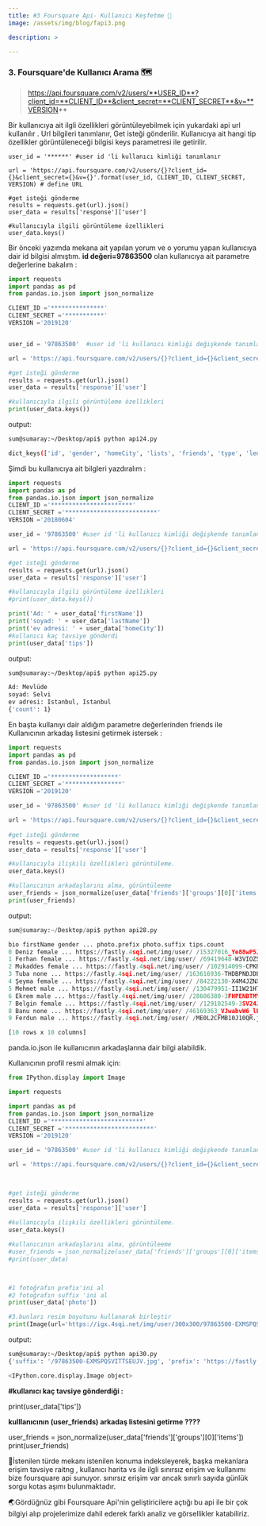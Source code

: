 ```yaml
---
title: #3 Foursquare Api- Kullanıcı Keşfetme 📍
image: /assets/img/blog/fapi3.png

description: >

---
```


### **3. Foursquare'de Kullanıcı Arama 🗺️**

> https://api.foursquare.com/v2/users/**USER_ID**?client_id=**CLIENT_ID**&client_secret=**CLIENT_SECRET**&v=**VERSION**

Bir kullanıcıya ait ilgli özellikleri görüntüleyebilmek için yukardaki api url kullanılır . 
Url bilgileri tanımlanır, Get isteği gönderilir.
Kullanıcıya ait hangi tip özellikler görüntüleneceği bilgisi keys parametresi ile getirilir.

    user_id = '******' #user id 'li kullanıcı kimliği tanımlanır
    
    url = 'https://api.foursquare.com/v2/users/{}?client_id={}&client_secret={}&v={}'.format(user_id, CLIENT_ID, CLIENT_SECRET, VERSION) # define URL  
    
    #get isteği gönderme
    results = requests.get(url).json()
    user_data = results['response']['user']
    
    #kullanıcıyla ilgili görüntüleme özellikleri
    user_data.keys()

Bir önceki yazımda mekana ait yapılan yorum ve o yorumu yapan kullanıcıya dair id bilgisi almıştım.
**id değeri=97863500** olan kullanıcıya ait parametre değerlerine bakalım :

~~~python
import requests
import pandas as pd
from pandas.io.json import json_normalize

CLIENT_ID ='***************'
CLIENT_SECRET ='***********'
VERSION ='2019120'


user_id = '97863500'  #user id 'li kullanıcı kimliği değişkende tanımlanır

url = 'https://api.foursquare.com/v2/users/{}?client_id={}&client_secret={}&v={}'.format(user_id, CLIENT_ID, CLIENT_SECRET, VERSION) # define U$

#get isteği gönderme
results = requests.get(url).json()
user_data = results['response']['user']

#kullanıcıyla ilgili görüntüleme özellikleri
print(user_data.keys())
~~~~

output:
~~~bash
sum@sumaray:~/Desktop/api$ python api24.py

dict_keys(['id', 'gender', 'homeCity', 'lists', 'friends', 'type', 'lenses', 'tips', 'lastName', 'photos', 'mayorships', 'photo', 'contact', 'firstName', 'canonicalUrl', 'bio', 'checkins'])
~~~

Şimdi bu kullanıcıya ait bilgleri yazdıralım :

~~~python
import requests
import pandas as pd
from pandas.io.json import json_normalize
CLIENT_ID ='***********************'
CLIENT_SECRET ='**************************'
VERSION ='20180604'

user_id = '97863500' #user id 'li kullanıcı kimliği değişkende tanımlanır

url = 'https://api.foursquare.com/v2/users/{}?client_id={}&client_secret={}&v={}'.format(user_id, CLIENT_ID, CLIENT_SECRET, VERSION) # define U$

#get isteği gönderme
results = requests.get(url).json()
user_data = results['response']['user']

#kullanıcıyla ilgili görüntüleme özellikleri
#print(user_data.keys())

print('Ad: ' + user_data['firstName'])
print('soyad: ' + user_data['lastName'])
print('ev adresi: ' + user_data['homeCity'])
#kullanıcı kaç tavsiye gönderdi
print(user_data['tips'])
~~~

output:
~~~bash
sum@sumaray:~/Desktop/api$ python api25.py

Ad: Mevlüde
soyad: Selvi
ev adresi: Istanbul, Istanbul
{'count': 1}
~~~

En başta kullanıyı dair aldığım parametre değerlerinden friends ile 
Kullanıcının arkadaş listesini getirmek istersek : 

~~~python
import requests
import pandas as pd
from pandas.io.json import json_normalize

CLIENT_ID ='*******************'
CLIENT_SECRET ='****************'
VERSION ='2019120'

user_id = '97863500' #user id 'li kullanıcı kimliği değişkende tanımlanır

url = 'https://api.foursquare.com/v2/users/{}?client_id={}&client_secret={}&v={}'.format(user_id, CLIENT_ID, CLIENT_SECRET, VERSION) # define URL
 
#get isteği gönderme
results = requests.get(url).json()
user_data = results['response']['user']

#kullanıcıyla ilişkili özellikleri görüntüleme.
user_data.keys()

#kullanıcının arkadaşlarını alma, görüntüleeme
user_friends = json_normalize(user_data['friends']['groups'][0]['items'])
print(user_friends)
~~~
  

output:
~~~python
sum@sumaray:~/Desktop/api$ python api28.py

bio firstName gender ... photo.prefix photo.suffix tips.count
0 Deniz female ... https://fastly.4sqi.net/img/user/ /15327016_Ye88wP5J_eJ1xS1vHgaYGTSJ1zcwUByFDTGX... 0
1 Ferhan female ... https://fastly.4sqi.net/img/user/ /69419648-W3VIOZ5DDT3BEOAS.jpg 0
2 Mukaddes female ... https://fastly.4sqi.net/img/user/ /102914099-CPKRNUS104SME3X2.jpg 15
3 Tuba none ... https://fastly.4sqi.net/img/user/ /163616936-THDBPNDJDEH0VPP1.jpg 0
4 Şeyma female ... https://fastly.4sqi.net/img/user/ /84222130-X4M4JZNXSVSJMJW3.jpg 0
5 Mehmet male ... https://fastly.4sqi.net/img/user/ /130479951-II1W21HTIABEKOPQ.jpg 0
6 Ekrem male ... https://fastly.4sqi.net/img/user/ /28606380-3FHPENBTMY4IIO1T.jpg 0
7 Belgin female ... https://fastly.4sqi.net/img/user/ /129102549-3SV24JJJ3XIWHXXH.jpg 0
8 Banu none ... https://fastly.4sqi.net/img/user/ /46169363_VJwabvW6_lEf5GqLWodZM2TIcWYhxI6_f_EG... 0
9 Ferdun male ... https://fastly.4sqi.net/img/user/ /ME0L2CFMB10J10QR.jpg 0

[10 rows x 10 columns]
~~~

panda.io.json ile kullanıcının arkadaşlarına dair bilgi alabildik.

Kullanıcının profil resmi almak için:

~~~python
from IPython.display import Image

import requests

import pandas as pd
from pandas.io.json import json_normalize
CLIENT_ID ='**************************'
CLIENT_SECRET ='*************************'
VERSION ='2019120'

user_id = '97863500' #user id 'li kullanıcı kimliği değişkende tanımlanır

url = 'https://api.foursquare.com/v2/users/{}?client_id={}&client_secret={}&v={}'.format(user_id, CLIENT_ID, CLIENT_SECRET, VERSION) 	# define URL

 

#get isteği gönderme
results = requests.get(url).json()
user_data = results['response']['user']
 
#kullanıcıyla ilişkili özellikleri görüntüleme.
user_data.keys()

#kullanıcının arkadaşlarını alma, görüntüleeme
#user_friends = json_normalize(user_data['friends']['groups'][0]['items'])
#print(user_data)

  

#1 fotoğrafın prefix'ini al
#2 fotoğrafın suffix 'ini al
print(user_data['photo'])

#3.bunları resim boyutunu kullanarak birleştir
print(Image(url='https://igx.4sqi.net/img/user/300x300/97863500-EXMSPQSVITTSEUJV.jpg'))
~~~


output:

~~~bash
sum@sumaray:~/Desktop/api$ python api30.py
{'suffix': '/97863500-EXMSPQSVITTSEUJV.jpg', 'prefix': 'https://fastly.4sqi.net/img/user/'}

<IPython.core.display.Image object>
~~~


**#kullanıcı kaç tavsiye gönderdiği :**

print(user_data['tips'])


**kulllanıcının (user_friends) arkadaş listesini getirme ????**

user_friends = json_normalize(user_data['friends']['groups'][0]['items'])
print(user_friends)


🏹İstenilen türde mekanı istenilen konuma indeksleyerek, başka mekanlara erişim  tavsiye raitng , kullanıcı harita vs ile ilgli sınırsız erişim ve kullanımı bize foursquare api sunuyor. sınırsız erişim var ancak sınırlı sayıda günlük sorgu kotas aşımı bulunmaktadır.

🌏Gördüğnüz gibi Foursquare Api'nin geliştiricilere açtığı bu api ile bir çok bilgiyi alıp projelerimize dahil ederek
farklı analiz ve görsellikler katabiliriz.
